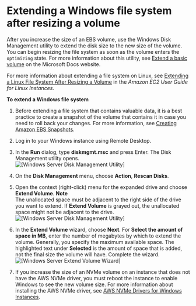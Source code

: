 # Extending a Windows file system after resizing a volume<a name="recognize-expanded-volume-windows"></a>

After you increase the size of an EBS volume, use the Windows Disk Management utility to extend the disk size to the new size of the volume\. You can begin resizing the file system as soon as the volume enters the `optimizing` state\. For more information about this utility, see [Extend a basic volume](https://docs.microsoft.com/en-us/windows-server/storage/disk-management/extend-a-basic-volume) on the Microsoft Docs website\.

For more information about extending a file system on Linux, see [Extending a Linux File System After Resizing a Volume](https://docs.aws.amazon.com/AWSEC2/latest/UserGuide/recognize-expanded-volume-linux.html) in the *Amazon EC2 User Guide for Linux Instances*\.

**To extend a Windows file system**

1. Before extending a file system that contains valuable data, it is a best practice to create a snapshot of the volume that contains it in case you need to roll back your changes\. For more information, see [Creating Amazon EBS Snapshots](ebs-creating-snapshot.md)\.

1. Log in to your Windows instance using Remote Desktop\.

1. In the **Run** dialog, type **diskmgmt\.msc** and press Enter\. The Disk Management utility opens\.  
![\[Windows Server Disk Management Utility\]](http://docs.aws.amazon.com/AWSEC2/latest/WindowsGuide/images/Expand-Volume-Win2008-before.png)

1. On the **Disk Management** menu, choose **Action**, **Rescan Disks**\.

1. Open the context \(right\-click\) menu for the expanded drive and choose **Extend Volume**\.
**Note**  
The unallocated space must be adjacent to the right side of the drive you want to extend\. If **Extend Volume** is grayed out, the unallocated space might not be adjacent to the drive\.  
![\[Windows Server Disk Management Utility\]](http://docs.aws.amazon.com/AWSEC2/latest/WindowsGuide/images/Expand-Volume-Win2008-before-menu.png)

1. In the **Extend Volume** wizard, choose **Next**\. For **Select the amount of space in MB**, enter the number of megabytes by which to extend the volume\. Generally, you specify the maximum available space\. The highlighted text under **Selected** is the amount of space that is added, not the final size the volume will have\. Complete the wizard\.  
![\[Windows Server Extend Volume Wizard\]](http://docs.aws.amazon.com/AWSEC2/latest/WindowsGuide/images/Extend-Volume-Wizard-Win2008.png)

1. If you increase the size of an NVMe volume on an instance that does not have the AWS NVMe driver, you must reboot the instance to enable Windows to see the new volume size\. For more information about installing the AWS NVMe driver, see [AWS NVMe Drivers for Windows Instances](aws-nvme-drivers.md)\.